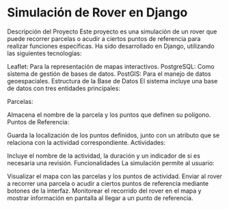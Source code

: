 # Simulación de Rover en Django
Descripción del Proyecto
Este proyecto es una simulación de un rover que puede recorrer parcelas o acudir a ciertos puntos de referencia para realizar funciones específicas. Ha sido desarrollado en Django, utilizando las siguientes tecnologías:

Leaflet: Para la representación de mapas interactivos.
PostgreSQL: Como sistema de gestión de bases de datos.
PostGIS: Para el manejo de datos geoespaciales.
Estructura de la Base de Datos
El sistema incluye una base de datos con tres entidades principales:

Parcelas:

Almacena el nombre de la parcela y los puntos que definen su polígono.
Puntos de Referencia:

Guarda la localización de los puntos definidos, junto con un atributo que se relaciona con la actividad correspondiente.
Actividades:

Incluye el nombre de la actividad, la duración y un indicador de si es necesaria una revisión.
Funcionalidades
La simulación permite al usuario:

Visualizar el mapa con las parcelas y los puntos de actividad.
Enviar al rover a recorrer una parcela o acudir a ciertos puntos de referencia mediante botones de la interfaz.
Monitorear el recorrido del rover en el mapa y mostrar información en pantalla al llegar a un punto de referencia.
